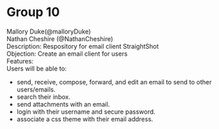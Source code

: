 # Group 10
Mallory Duke(@malloryDuke)   
Nathan Cheshire (@NathanCheshire)   
Description: Respository for email client StraightShot   
Objection: Create an email client for users     
Features:    
Users will be able to:
- send, receive, compose, forward, and edit an email to send to other users/emails.
- search their inbox.
- send attachments with an email.
- login with their username and secure password.
- associate a css theme with their email address.
